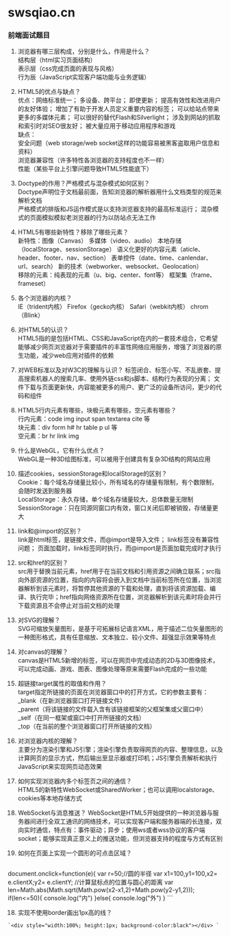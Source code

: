 # swsqiao.cn
### 前端面试题目
1. 浏览器有哪三层构成，分别是什么，作用是什么？       
	 结构层（html实习页面结构）   
	 表示层（css完成页面的表现与风格）    
	 行为辰（JavaScript实现客户端功能与业务逻辑）
	 
2. HTML5的优点与缺点？     
	优点：网络标准统一； 多设备、跨平台； 即使更新； 提高有效性和改进用户的友好体验； 增加了有助于开发人员定义重要内容的标签； 可以给站点带来更多的多媒体元素； 可以很好的替代Flash和Silverlight； 涉及到网站的抓取和索引时对SEO很友好； 被大量应用于移动应用程序和游戏    
	缺点：     
	安全问题（web storage/web socket这样的功能容易被黑客盗取用户信息和资料）   
   浏览器兼容性（许多特性各浏览器的支持程度也不一样）    
   性能（某些平台上引擎问题导致HTML5性能底下）    
   
3. Doctype的作用？严格模式与混杂模式如何区别？   
	Doctype声明位于文档最前面，告知浏览器的解析器用什么文档类型的规范来解析文档   
	严格模式的排版和JS运作模式是以支持浏览器支持的最高标准运行； 混杂模式的页面模拟模拟老浏览器的行为以防站点无法工作    
	
4. HTML5有哪些新特性？移除了哪些元素？			
	新特性：图像（Canvas） 多媒体（video、audio） 本地存储（localStorage、sessionStorage） 语义化更好的内容元素（aticle、header、footer、nav、section） 表单控件（date、time、canlendar、url、search） 新的技术（webworker、websocket、Geolocation）   
	移除的元素：纯表现的元素（u、big、center、font等）  框架集（frame、frameset）
	
5. 各个浏览器的内核？   
	IE（trident内核） Firefox（gecko内核） Safari（webkit内核） chrom（Blink）
	
6. 对HTML5的认识？    
	HTML5指的是包括HTML、CSS和JavaScript在内的一套技术组合，它希望能够减少网页浏览器对于需要插件的丰富性网络应用服务，增强了浏览器的原生功能，减少web应用对插件的依赖
	
7. 对WEB标准以及对W3C的理解与认识？
	标签闭合、标签小写、不乱嵌套、提高搜索机器人的搜索几率、使用外链css和js脚本、结构行为表现的分离； 文件下载与页面更新快，内容能被更多的用户、更广泛的设备所访问，更少的代码和组件
	
8. HTML5行内元素有哪些，块极元素有哪些，空元素有哪些？     
	行内元素：code img input  span textarea cite 等   
	块元素：div form h# hr table p ul 等   
	空元素：br hr link  img 
	
9. 什么是WebGL，它有什么优点？  
	WebGL是一种3D绘图标准，可以被用于创建具有复杂3D结构的网站应用
	
10. 描述cookies，sessionStorage和localStorage的区别？    
	Cookie：每个域名存储量比较小，所有域名的存储量有限制，有个数限制，会随时发送到服务器  
	LocalStorage：永久存储，单个域名存储量较大，总体数量无限制  
	SessionStorage：只在同源同窗口内有效，窗口关闭后即被销毁，存储量更大
	
11. link和@import的区别？    
	link是html标签，是链接文件，而@import是导入文件； link标签没有兼容性问题； 页面加载时，link标签同时执行，而@import是页面加载完成时才执行
	
1. src和href的区别？    
	src用于替换当前元素，href用于在当前文档和引用资源之间确立联系；src指向外部资源的位置，指向的内容将会嵌入到文档中当前标签所在位置，当浏览器解析到该元素时，将暂停其他资源的下载和处理，直到将该资源加载、编译、执行完毕；href指向网络资源所在位置，浏览器解析到该元素时将会并行下载资源且不会停止对当前文档的处理
	
12. 对SVG的理解？   
	SVG可缩放矢量图形，是基于可拓展标记语言XML，用于描述二位矢量图形的一种图形格式，具有任意缩放、文本独立、较小文件、超强显示效果等特点
	
1. 对canvas的理解？     
	canvas是HTML5新增的标签，可以在网页中完成动态的2D与3D图像技术，可以完成动画、游戏、图表、图像处理等原来需要Flash完成的一些功能
	
13. 超链接target属性的取值和作用？   
	target指定所链接的页面在浏览器窗口中的打开方式，它的参数主要有：   
	_blank（在新浏览器窗口打开链接文件）     
    _parent（将该链接的文件载入含有该链接框架的父框架集或父窗口中）   
    _self（在同一框架或窗口中打开所链接的文档）   
    _top（在当前的整个浏览器窗口打开所链接的文档）
    
1. 对浏览器内核的理解？   
	主要分为渲染引擎和JS引擎；渲染引擎负责取得网页的内容、整理信息，以及计算网页的显示方式，然后输出至显示器或打印机；JS引擎负责解析和执行JavaScript来实现网页动态效果
	
1. 如何实现浏览器内多个标签页之间的通信？     
	HTML5的新特性WebSocket或SharedWorker；也可以调用localstorage、cookies等本地存储方式
	
1. WebSocket与消息推送？
	WebSocket是HTML5开始提供的一种浏览器与服务器间进行全双工通讯的网络技术，可以实现客户端和服务器端的长连接，双向实时通信，特点有：事件驱动；异步；使用ws或者wss协议的客户端socket；能够实现真正意义上的推送功能，但浏览器支持的程度与方式有区别
	
1. 如何在页面上实现一个圆形的可点击区域？ 

	```
document.οnclick=function(e){
var r=50;//圆的半径
var x1=100,y1=100,x2= e.clientX;y2= e.clientY;
//计算鼠标点的位置与圆心的距离
    var len=Math.abs(Math.sqrt(Math.pow(x2-x1,2)+Math.pow(y2-y1,2)));
    if(len<=50){
        console.log("内")
    }else{
        console.log("外")
    }
	```

18.  实现不使用border画出1px高的线？     

	`<div style="width:100%; height:1px; background-color:black"></div> `
	
